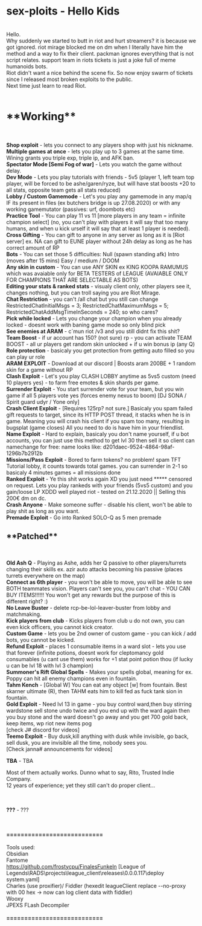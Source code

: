 # sex-ploits - Hello Kids
<br>
Hello.<br>
Why suddenly we started to butt in riot and hurt streamers? it is because we got ignored. riot mirage blocked me on dm when I literally have him the method and a way to fix their client. packman ignores everything that is not script relates. support team in riots tickets is just a joke full of meme humanoids bots.
<br> Riot didn't want a nice behind the scene fix. So now enjoy swarm of tickets since I released most broken exploits to the public.
<br> Next time just learn to read Riot.<br>
<br>
<h1>**Working**</h1><br>


**Shop exploit** - lets you connect to any players shop with just his nickname. <br>
**Multiple games at once** - lets you play up to 3 games at the same time. Wining grants you triple exp, triple ip, and AFK ban. <br>
**Spectator Mode [Semi Fog of war]** - Lets you watch the game without delay. <br>
**Dev Mode** - Lets you play tutorials with friends - 5v5 (player 1, left team top player, will be forced to be ashe/garen/ryze, but will have stat boosts +20 to all stats, opposite team gets all stats reduced)<br>
**Lobby / Custom Gamemode** - Let's you play any gamemode in any map/q IF its present in files (ex butchers bridge is up 27.08.2020) or with any working gamemutator (passives: urf, doombots etc)<br>
**Practice Tool** - You can play 11 vs 11 [more players in any team = infinite champion select] (no, you can't play with players it will say that too many humans, and when u kick urself it will say that at least 1 player is needed). <br>
**Cross Gifting** - You can gift to anyone in any server as long as it is [Riot server] ex. NA can gift to EUNE player without 24h delay as long as he has correct amount of RP<br>
**Bots** - You can set those 5 difficulties: Null (spawn standing afk) Intro (moves after 15 mins) Easy / medium / DOOM<br>
**Any skin in custom** - You can use ANY SKIN ex KING KOOPA RAMUMUS which was avaiable only for BETA TESTERS of LEAGUE (AVAIABLE ONLY FOR CHAMPIONS THAT ARE SELECTABLE AS BOTS)<br>
**Editing your stats & ranked stats** - visualy client only, other players see it, changes nothing, but you can troll saying you are Riot Mirage.<br>
**Chat Restriction** - you can't /all chat but you still can change RestrictedChatInitialMsgs = 3; RestrictedChatMaximumMsgs = 5; RestrictedChatAddMsgTimeInSeconds = 240; so who cares?<br>
**Pick while locked** - Lets you change your champion when you already locked - doesnt work with baning game mode so only blind pick<br>
**See enemies at ARAM** - c`mun riot /v3 and you still didnt fix this shit?<br>
**Team Boost** - if ur account has 150? (not sure) rp - you can activate TEAM BOOST - all ur players get random skin unlocked + if u win bonus ip (any Q) <br>
**Role protection** - basicaly you get protection from getting auto filled so you can play ur role<br>
**ARAM EXPLOIT** - Download at our discord | Boosts aram 200BE + 1 random skin for a game without RP<br>
**Clash Exploit** - Let's you play CLASH LOBBY anytime as 5vs5 custom (need 10 players yes) - to farm free emotes & skin shards per game.<br>
**Surrender Exploit** - You start surrender vote for your team, but you win game if all 5 players vote yes (forces enemy nexus to boom) [DJ SONA / Spirit guard udyr / Yone only]<br>
**Crash Client Exploit** - [Requires 125rp? not sure.] Basicaly you spam failed gift requests to target, since its HTTP POST thread, it stacks when he is in game. Meaning you will crash his client if you spam too many, resulting in bugsplat (game closes) All you need to do is have him in your friendlist.<br>
**Name Exploit** - Hard to explain, basicaly you don't name yourself, if u bot accounts, you can just use this method to get lvl 30 then sell it so client can namechange for free: name looks like: d201daec-9524-4864-98af-1296b7b2912b<br>
**Missions/Pass Exploit** - Bored to farm tokens? no problem! spam TFT Tutorial lobby, it counts towards total games. you can surrender in 2-1 so basicaly 4 minutes games = all missions done<br>
**Ranked Exploit** - Ye this shit works again XD you just need ***** censored on request. Lets you play rankeds with your friends (5vs5 custom) and you gain/loose LP XDDD well played riot  - tested on 21.12.2020 || Selling this 200€ dm on dc.<br>
**Crash Anyone** - Make someone suffer - disable his client, won't be able to play shit as long as you want.<br>
**Premade Exploit** - Go into Ranked SOLO-Q as 5 men premade<br>



<h2>**Patched**</h2><br>



**Old Ash Q** - Playing as Ashe, adds her Q passive to other players/turrets changing their skills ex. azir auto attacks becoming his passive (places turrets everywhere on the map)<br>
**Connect as 6th player** - you won't be able to move, you will be able to see BOTH teammates vision. Players can't see you, you can't chat - YOU CAN BUY ITEMS!!!!!! You won't get any rewards but the purpose of this is different right? :) <br>
**No Leave Buster** - delete rcp-be-lol-leaver-buster from lobby and matchmaking.<br>
**Kick players from club** - Kicks players from club u do not own, you can even kick officers, you cannot kick creator. <br>
**Custom Game** - lets you be 2nd owner of custom game - you can kick / add bots, you cannot be kicked.<br>
**Refund Exploit** - places 1 consumable items in a ward slot - lets you use that forever (infinite potions, doesnt work for cleptomancy gold consumables (u cant use them) works for +1 stat point potion thou (if lucky u can be lvl 18 with lvl 3 champion)<br>
**Summoner's Rift Global Spells** - Makes your spells global, meaning for ex. Poppy can hit all enemy champions even in fountain.<br>
**Tahm Kench** - [Global W] You can eat any object [w] from fountain. Best skarner ultimate (R), then TAHM eats him to kill fed as fuck tank sion in fountain.<br>
**Gold Exploit** - Need lvl 13 in game - you buy control ward,then buy stirring wardstone sell stone undo twice and you end up with the ward again then you buy stone
and the ward doesn't go away and you get 700 gold back, keep items, wp riot new items pog<br>[check J# discord for videos]<br>
**Teemo Exploit** - Buy dusk,kill anything with dusk while invisible, go back, sell dusk, you are invisible all the time, nobody sees you.<br>
[Check janna# announcements for videos]<br>




**TBA** - TBA<br>

Most of them actually works. Dunno what to say, Rito, Trusted Indie Company.<br>
12 years of experience; yet they still can't do proper client...<br>

<br><br>
**???** - ???<br>
<br><br>

**===========================**<br><br>
Tools used:<br>
Obsidian <br>
Fantome <br>
https://github.com/frostycpu/FinalesFunkeln [League of Legends\RADS\projects\league_client\releases\0.0.0.117\deploy
system.yaml]<br>
Charles (use proxifier)/ Fiddler (hexedit leagueClient replace --no-proxy  with  00 hex -> now can log client data with fiddler)<br>
Wooxy<br>
JPEXS FLash Decompiler <br><br>
**===========================**<br><br>
